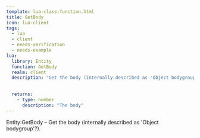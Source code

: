 ```yaml
---
template: lua-class-function.html
title: GetBody
icon: lua-client
tags:
  - lua
  - client
  - needs-verification
  - needs-example
lua:
  library: Entity
  function: GetBody
  realm: client
  description: "Get the body (internally described as 'Object bodygroup'?)."
  
  
  returns:
    - type: number
      description: "The body"
---
```


<div class="lua__search__keywords">
Entity:GetBody &#x2013; Get the body (internally described as 'Object bodygroup'?).
</div>

